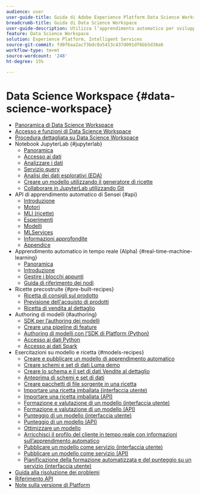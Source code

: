 ```yaml
---
audience: user
user-guide-title: Guida di Adobe Experience Platform Data Science Workspace
breadcrumb-title: Guida di Data Science Workspace
user-guide-description: Utilizza l’apprendimento automatico per sviluppare, addestrare e valutare modelli e ricette con Adobe Sensei e JupyterLab Notebooks.
feature: Data Science Workspace
solution: Experience Platform, Intelligent Services
source-git-commit: fd0f6aa2ac73bdc0a5413c437d091df6bb5d38a6
workflow-type: tm+mt
source-wordcount: '248'
ht-degree: 15%

---
```



# Data Science Workspace {#data-science-workspace}

* [Panoramica di Data Science Workspace](home.md)
* [Accesso e funzioni di Data Science Workspace](access-features-dsw.md)
* [Procedura dettagliata su Data Science Workspace](walkthrough.md)
* Notebook JupyterLab {#jupyterlab}
   * [Panoramica](jupyterlab/overview.md)
   * [Accesso ai dati](jupyterlab/access-notebook-data.md)
   * [Analizzare i dati](jupyterlab/analyze-your-data.md)
   * [Servizio query](jupyterlab/query-service.md)
   * [Analisi dei dati esplorativi (EDA)](jupyterlab/eda-notebook.md)
   * [Creare un modello utilizzando il generatore di ricette](jupyterlab/create-a-model.md)
   * [Collaborare in JupyterLab utilizzando Git](jupyterlab/using-git-for-collaboration.md)
* API di apprendimento automatico di Sensei {#api}
   * [Introduzione](api/getting-started.md)
   * [Motori](api/engines.md)
   * [MLI (ricette)](api/mlinstances.md)
   * [Esperimenti](api/experiments.md)
   * [Modelli](api/models.md)
   * [MLServices](api/mlservices.md)
   * [Informazioni approfondite](api/insights.md)
   * [Appendice](api/appendix.md)
* Apprendimento automatico in tempo reale (Alpha) {#real-time-machine-learning}
   * [Panoramica](real-time-machine-learning/home.md)
   * [Introduzione](real-time-machine-learning/getting-started.md)
   * [Gestire i blocchi appunti](real-time-machine-learning/rtml-authoring-notebook.md)
   * [Guida di riferimento dei nodi](real-time-machine-learning/node-reference.md)
* Ricette precostruite {#pre-built-recipes}
   * [Ricetta di consigli sul prodotto](pre-built-recipes/product-recommendations.md)
   * [Previsione dell&#39;acquisto di prodotti](pre-built-recipes/product-purchase-prediction.md)
   * [Ricetta di vendita al dettaglio](pre-built-recipes/retail-sales.md)
* Authoring di modelli {#authoring}
   * [SDK per l’authoring dei modelli](authoring/sdk.md)
   * [Creare una pipeline di feature](authoring/feature-pipeline.md)
   * [Authoring di modelli con l’SDK di Platform (Python)](authoring/platform-sdk.md)
   * [Accesso ai dati Python](authoring/python.md)
   * [Accesso ai dati Spark](authoring/spark.md)
* Esercitazioni su modello e ricetta {#models-recipes}
   * [Creare e pubblicare un modello di apprendimento automatico](models-recipes/create-publish-model.md)
   * [Creare schemi e set di dati Luma demo](models-recipes/create-luma-data.md)
   * [Creare lo schema e il set di dati Vendite al dettaglio](models-recipes/create-retails-sales-dataset.md)
   * [Anteprima di schemi e set di dati](models-recipes/preview-schema-data.md)
   * [Creare pacchetti di file sorgente in una ricetta](models-recipes/package-source-files-recipe.md)
   * [Importare una ricetta imballata (interfaccia utente)](models-recipes/import-packaged-recipe-ui.md)
   * [Importare una ricetta imballata (API)](models-recipes/import-packaged-recipe-api.md)
   * [Formazione e valutazione di un modello (interfaccia utente)](models-recipes/train-evaluate-model-ui.md)
   * [Formazione e valutazione di un modello (API)](models-recipes/train-evaluate-model-api.md)
   * [Punteggio di un modello (interfaccia utente)](models-recipes/score-model-ui.md)
   * [Punteggio di un modello (API)](models-recipes/score-model-api.md)
   * [Ottimizzare un modello](models-recipes/optimize-model.md)
   * [Arricchisci il profilo del cliente in tempo reale con informazioni sull’apprendimento automatico](models-recipes/enrich-profile.md)
   * [Pubblicare un modello come servizio (interfaccia utente)](models-recipes/publish-model-service-ui.md)
   * [Pubblicare un modello come servizio (API)](models-recipes/publish-model-service-api.md)
   * [Pianificazione della formazione automatizzata e del punteggio su un servizio (interfaccia utente)](models-recipes/schedule-models-ui.md)
* [Guida alla risoluzione dei problemi](troubleshooting-guide.md)
* [Riferimento API](https://www.adobe.io/apis/experienceplatform/home/api-reference.html#!acpdr/swagger-specs/sensei-ml-api.yaml)
* [Note sulla versione di Platform](https://www.adobe.com/go/platform-release-notes-en)